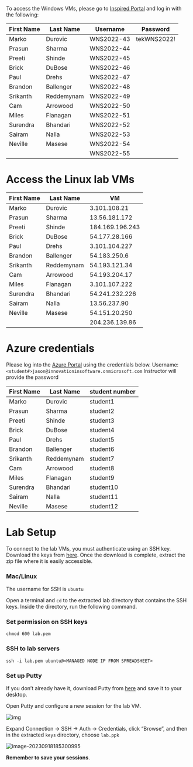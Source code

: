 To access the Windows VMs, please go to [Inspired Portal](https://html.inspiredvlabs.com/) and log in with the following: 


| First Name | Last Name     | Username    | Password      |
|------------|---------------|-------------|---------------|
| Marko      | Durovic       | WNS2022-43  | tekWNS2022!   |
| Prasun     | Sharma        | WNS2022-44  |               |
| Preeti     | Shinde        | WNS2022-45  |               |
| Brick      | DuBose        | WNS2022-46  |               |
| Paul       | Drehs         | WNS2022-47  |               |
| Brandon    | Ballenger     | WNS2022-48  |               |
| Srikanth   | Reddemynam    | WNS2022-49  |               |
| Cam        | Arrowood      | WNS2022-50  |               |
| Miles      | Flanagan      | WNS2022-51  |               |
| Surendra   | Bhandari      | WNS2022-52  |               |
| Sairam     | Nalla         | WNS2022-53  |               |
| Neville    | Masese        | WNS2022-54  |               |
|            |               | WNS2022-55  |               |

# Access the Linux lab VMs

| First Name | Last Name     | VM              |
|------------|---------------|-----------------|
| Marko      | Durovic       | 3.101.108.21    |
| Prasun     | Sharma        | 13.56.181.172   |
| Preeti     | Shinde        | 184.169.196.243 |
| Brick      | DuBose        | 54.177.28.166   |
| Paul       | Drehs         | 3.101.104.227   |
| Brandon    | Ballenger     | 54.183.250.6    |
| Srikanth   | Reddemynam    | 54.193.121.34   |
| Cam        | Arrowood      | 54.193.204.17   |
| Miles      | Flanagan      | 3.101.107.222   |
| Surendra   | Bhandari      | 54.241.232.226  |
| Sairam     | Nalla         | 13.56.237.90    |
| Neville    | Masese        | 54.151.20.250   |
|            |               | 204.236.139.86  |

# Azure credentials
Please log into the [Azure Portal](http://portal.azure.com) using the credentials below. 
Username: `<student#>jason@innovationinsoftware.onmicrosoft.com`
Instructor will provide the password 

| First Name | Last Name     | student number  |
|------------|---------------|-----------------|
| Marko      | Durovic       | student1        |
| Prasun     | Sharma        | student2        |
| Preeti     | Shinde        | student3        |
| Brick      | DuBose        | student4        |
| Paul       | Drehs         | student5        |
| Brandon    | Ballenger     | student6        |
| Srikanth   | Reddemynam    | student7        |
| Cam        | Arrowood      | student8        |
| Miles      | Flanagan      | student9        |
| Surendra   | Bhandari      | student10       |
| Sairam     | Nalla         | student11       |
| Neville    | Masese        | student12       |

# Lab Setup
To connect to the lab VMs, you must authenticate using an SSH key. Download the keys from [here](https://github.com/innovationinsoftware/microservices-practical/raw/refs/heads/main/keys.zip). Once the download is complete, extract the zip file where it is easily accessible.

### Mac/Linux

The username for SSH is
`ubuntu`

Open a terminal and `cd` to the extracted lab directory that contains the SSH keys. Inside the directory, run the following command.

### Set permission on SSH keys

```
chmod 600 lab.pem
```



### SSH to lab servers

```
ssh -i lab.pem ubuntu@<MANAGED NODE IP FROM SPREADSHEET>
```

### Set up Putty

If you don’t already have it, download Putty from [here](https://the.earth.li/~sgtatham/putty/latest/w64/putty.exe) and save it to your desktop.

Open Putty and configure a new session for the lab VM.

![img](https://jruels.github.io/openshift-admin/labs/openshift-deploy/images/putty-session.png)

Expand Connection -> SSH -> Auth -> Credentials, click “Browse”, and then in the extracted `keys` directory, choose `lab.ppk`

![image-20230918185300995](https://jruels.github.io/openshift-admin/labs/openshift-deploy/images/putty-auth.png)

**Remember to save your sessions**.

